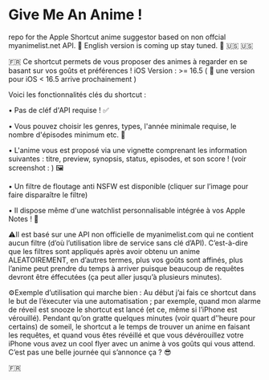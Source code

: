 # Give Me An Anime !
repo for the Apple Shortcut anime suggestor based on non offcial myanimelist.net API.
📣 English version is coming up stay tuned. 📣
🇺🇸
🇺🇸

🇫🇷
Ce shortcut permets de vous proposer des animes à regarder en se basant sur vos goûts et préférences !
iOS Version : >= 16.5 (  📣 une version pour iOS < 16.5 arrive prochainement )

Voici les fonctionnalités clés du shortcut : 

• Pas de cléf d'API requise ! ✅

• Vous pouvez choisir les genres, types, l'année minimale requise, le nombre d'épisodes minimum etc. 🎯

• L'anime vous est proposé via une vignette comprenant les information suivantes : titre, preview, synopsis, status, episodes, et son score ! (voir screenshot : ) 🖼️

• Un filtre de floutage anti NSFW est disponible (cliquer sur l’image pour faire disparaître le filtre)

• Il dispose même d'une watchlist personnalisable intégrée à vos Apple Notes ! 📒

⚠️Il est basé sur une API non officielle de myanimelist.com qui ne contient aucun filtre (d’où l’utilisation libre de service sans clé d’API). C’est-à-dire que les filtres sont appliqués après avoir obtenu un anime ALEATOIREMENT, en d’autres termes, plus vos goûts sont affinés, plus l’anime peut prendre du temps à arriver puisque beaucoup de requêtes devront être éffecutées (ça peut aller jusqu’à plusieurs minutes).

 ⚙️Exemple d’utilisation qui marche bien : Au début j’ai fais ce shortcut dans le but de l’éxecuter via une automatisation ; par exemple, quand mon alarme de réveil est snooze le shortcut est lancé (et ce, même si l’iPhone est vérouillé). Pendant qu’on gratte quelques minutes (voir quart d’’heure pour certains) de someil, le shortcut a le temps de trouver un anime en faisant les requêtes, et quand vous êtes révéillé et que vous dévérouillez votre iPhone vous avez un cool flyer avec un anime à vos goûts qui vous attend. C’est pas une belle journée qui s’annonce ça ? 😎


🇫🇷


